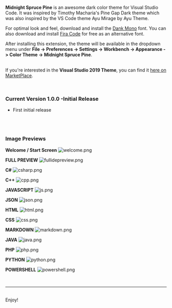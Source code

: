 **Midnight Spruce Pine** is an awesome dark color theme for Visual Studio Code.  It was inspired by Timothy Macharia's Pine Gap Dark theme which was also inspired by the VS Code theme Ayu Mirage by Ayu Theme.

For optimal look and feel, download and install the [Dank Mono](https://dank.sh/) font.  You can also download and install [Fira Code](https://github.com/tonsky/FiraCode) for free as an alternative font.<br />

After installing this extension, the theme will be available in the dropdown menu under **File -> Preferences -> Settings -> Workbench -> Appearance -> Color Theme -> Midnight Spruce Pine**.
<br />
<br />

If you're interested in the **Visual Studio 2019 Theme**, you can find it [here on MarketPlace](https://marketplace.visualstudio.com/items?itemName=jasonhartsoe.midnightsprucepine100).

<br />

### Current Version 1.0.0  -Initial Release
- First initial release<br />
<br />
<br />

### Image Previews

**Welcome / Start Screen**
![welcome.png](images/welcome.png)

**FULL PREVIEW**
![fullidepreview.png](images/fullidepreview.png)

**C#**
![csharp.png](images/csharp.png)

**C++**
![cpp.png](images/cpp.png)

**JAVASCRIPT**
![js.png](images/js.png)

**JSON**
![json.png](images/json.png)

**HTML**
![html.png](images/html.png)

**CSS**
![css.png](images/css.png)

**MARKDOWN**
![markdown.png](images/markdown.png)

**JAVA**
![java.png](images/java.png)

**PHP**
![php.png](images/php.png)

**PYTHON**
![python.png](images/python.png)

**POWERSHELL**
![powershell.png](images/powershell.png)

<br />

---

<br />
Enjoy!
